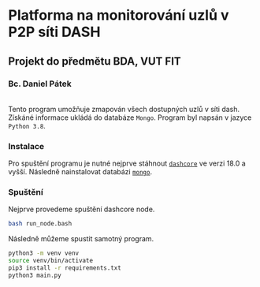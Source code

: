 # Platforma na monitorování uzlů v P2P síti DASH

## Projekt do předmětu BDA, VUT FIT

### Bc. Daniel Pátek

\
Tento program umožňuje zmapován všech dostupných uzlů v síti dash. Získáné informace ukládá do databáze `Mongo`. Program byl napsán v jazyce `Python 3.8`.

### Instalace

Pro spuštění programu je nutné nejprve stáhnout [`dashcore`](https://github.com/dashpay/dash/releases) ve verzi 18.0 a vyšší.
Následně nainstalovat databázi [`mongo`](https://www.mongodb.com/try/download/community).

### Spuštění

Nejprve provedeme spuštění dashcore node.

```sh
bash run_node.bash
```

Následně můžeme spustit samotný program.

```sh
python3 -m venv venv
source venv/bin/activate
pip3 install -r requirements.txt
python3 main.py
```
